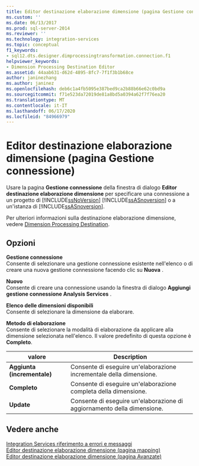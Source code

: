 ```yaml
---
title: Editor destinazione elaborazione dimensione (pagina Gestione connessione) | Microsoft Docs
ms.custom: ''
ms.date: 06/13/2017
ms.prod: sql-server-2014
ms.reviewer: ''
ms.technology: integration-services
ms.topic: conceptual
f1_keywords:
- sql12.dts.designer.dimprocessingtransformation.connection.f1
helpviewer_keywords:
- Dimension Processing Destination Editor
ms.assetid: 44aab631-d62d-4895-8fc7-7f1f3b1b68ce
author: janinezhang
ms.author: janinez
ms.openlocfilehash: deb6c1a4fb5095e387bed9ca2b88b66e62c0bd9a
ms.sourcegitcommit: f71e523da72019de81a8bd5a0394a62f7f76ea20
ms.translationtype: MT
ms.contentlocale: it-IT
ms.lasthandoff: 06/17/2020
ms.locfileid: "84966979"
---
```

# <a name="dimension-processing-destination-editor-connection-manager-page"></a>Editor destinazione elaborazione dimensione (pagina Gestione connessione)
  Usare la pagina **Gestione connessione** della finestra di dialogo **Editor destinazione elaborazione dimensione** per specificare una connessione a un progetto di [!INCLUDE[ssNoVersion](../includes/ssnoversion-md.md)] [!INCLUDE[ssASnoversion](../includes/ssasnoversion-md.md)] o a un'istanza di [!INCLUDE[ssASnoversion](../includes/ssasnoversion-md.md)].  
  
 Per ulteriori informazioni sulla destinazione elaborazione dimensione, vedere [Dimension Processing Destination](data-flow/dimension-processing-destination.md).  
  
## <a name="options"></a>Opzioni  
 **Gestione connessione**  
 Consente di selezionare una gestione connessione esistente nell'elenco o di creare una nuova gestione connessione facendo clic su **Nuova** .  
  
 **Nuovo**  
 Consente di creare una connessione usando la finestra di dialogo **Aggiungi gestione connessione Analysis Services** .  
  
 **Elenco delle dimensioni disponibili**  
 Consente di selezionare la dimensione da elaborare.  
  
 **Metodo di elaborazione**  
 Consente di selezionare la modalità di elaborazione da applicare alla dimensione selezionata nell'elenco. Il valore predefinito di questa opzione è **Completo**.  
  
|valore|Description|  
|-----------|-----------------|  
|**Aggiunta (incrementale)**|Consente di eseguire un'elaborazione incrementale della dimensione.|  
|**Completo**|Consente di eseguire un'elaborazione completa della dimensione.|  
|**Update**|Consente di eseguire un'elaborazione di aggiornamento della dimensione.|  
  
## <a name="see-also"></a>Vedere anche  
 [Integration Services riferimento a errori e messaggi](../../2014/integration-services/integration-services-error-and-message-reference.md)   
 [Editor destinazione elaborazione dimensione &#40;pagina mapping&#41;](../../2014/integration-services/dimension-processing-destination-editor-mappings-page.md)   
 [Editor destinazione elaborazione dimensione &#40;pagina Avanzate&#41;](../../2014/integration-services/dimension-processing-destination-editor-advanced-page.md)  
  
  
